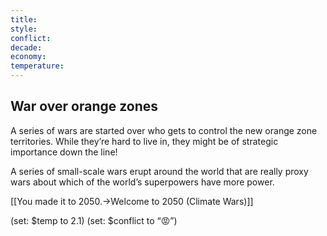 ```yaml
---
title: 
style: 
conflict: 
decade: 
economy: 
temperature: 
---
```


## War over orange zones


A series of wars are started over who gets to control the new orange zone territories. While they’re hard to live in, they might be of strategic importance down the line!

A series of small-scale wars erupt around the world that are really proxy wars about which of the world’s superpowers have more power.

[[You made it to 2050.->Welcome to 2050 (Climate Wars)]]

(set: $temp to 2.1) (set: $conflict to “😡”)
